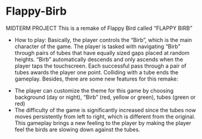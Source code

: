 # Flappy-Birb

MIDTERM PROJECT
This is a remake of Flappy Bird called “FLAPPY BIRB” 
- How to play: Basically, the player controls the “Birb”, which is the main character of the game. The player is tasked with navigating “Birb” through pairs of tubes that have equally sized gaps placed at random heights. “Birb” automatically descends and only ascends when the player taps the touchscreen. Each successful pass through a pair of tubes awards the player one point. Colliding with a tube ends the gameplay. Besides, there are some new features for this remake: 
+	The player can customize the theme for this game by choosing background (day or night), “Birb” (red, yellow or green), tubes (green or red) 
+	The difficulty of the game is significantly increased since the tubes now moves persistently from left to right, which is different from the original. This gameplay brings a new feeling to the player by making the player feel the birds are slowing down against the tubes.
